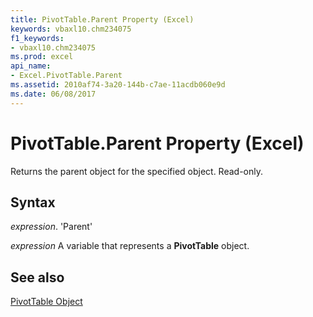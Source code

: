 ```yaml
---
title: PivotTable.Parent Property (Excel)
keywords: vbaxl10.chm234075
f1_keywords:
- vbaxl10.chm234075
ms.prod: excel
api_name:
- Excel.PivotTable.Parent
ms.assetid: 2010af74-3a20-144b-c7ae-11acdb060e9d
ms.date: 06/08/2017
---
```



# PivotTable.Parent Property (Excel)

Returns the parent object for the specified object. Read-only.


## Syntax

 _expression_. 'Parent'

 _expression_ A variable that represents a **PivotTable** object.


## See also


[PivotTable Object](Excel.PivotTable.md)

